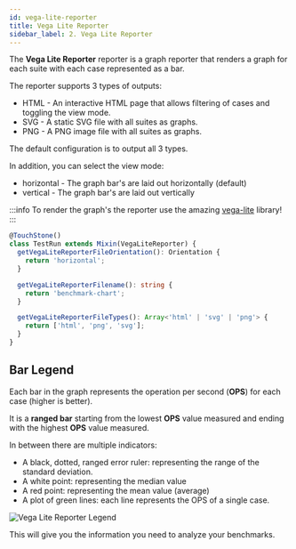 ```yaml
---
id: vega-lite-reporter
title: Vega Lite Reporter
sidebar_label: 2. Vega Lite Reporter
---
```


The **Vega Lite Reporter** reporter is a graph reporter that renders a graph for each suite
with each case represented as a bar.

The reporter supports 3 types of outputs:

- HTML - An interactive HTML page that allows filtering of cases and toggling the view mode.
- SVG - A static SVG file with all suites as graphs.
- PNG - A PNG image file with all suites as graphs.

The default configuration is to output all 3 types.

In addition, you can select the view mode:

- horizontal - The graph bar's are laid out horizontally (default)
- vertical - The graph bar's are laid out vertically

:::info
To render the graph's the reporter use the amazing [vega-lite](https://vega.github.io/vega-lite/) library!
:::

```typescript
@TouchStone()
class TestRun extends Mixin(VegaLiteReporter) {
  getVegaLiteReporterFileOrientation(): Orientation {
    return 'horizontal';
  }

  getVegaLiteReporterFilename(): string {
    return 'benchmark-chart';
  }

  getVegaLiteReporterFileTypes(): Array<'html' | 'svg' | 'png'> {
    return ['html', 'png', 'svg'];
  }
}
```

## Bar Legend

Each bar in the graph represents the operation per second (**OPS**) for each case (higher is better).

It is a **ranged bar** starting from the lowest **OPS** value measured and ending with the highest **OPS** value measured.

In between there are multiple indicators:

- A black, dotted, ranged error ruler: representing the range of the standard deviation.
- A white point: representing the median value
- A red point: representing the mean value (average)
- A plot of green lines: each line represents the OPS of a single case.

![Vega Lite Reporter Legend](/img/vega-lite-reporter.png "Vega Lite Reporter Legend")

This will give you the information you need to analyze your benchmarks.